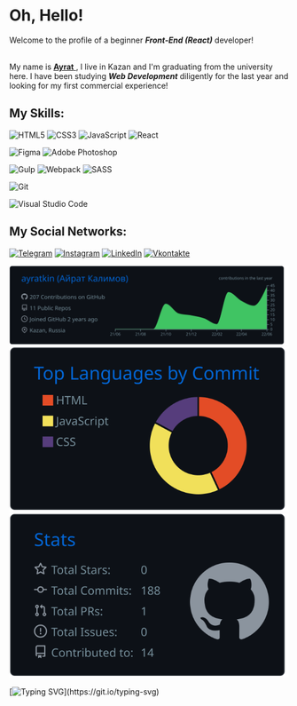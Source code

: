 <h1>Oh, Hello!</h1>
Welcome to the profile of a beginner <strong><i>Front-End (React)</i></strong> developer! <br><br>

My name is <a href="https://t.me/ayratkin"> <strong>Ayrat</strong> </a>, I live in Kazan and I'm graduating from the university here. I have been studying <strong><i>Web Development</i></strong> diligently for the last year and looking for my first commercial experience!

<h2>My Skills: </h2>

![HTML5](https://img.shields.io/badge/html5-%23E34F26.svg?style=for-the-badge&logo=html5&logoColor=white)
![CSS3](https://img.shields.io/badge/css3-%231572B6.svg?style=for-the-badge&logo=css3&logoColor=white)
![JavaScript](https://img.shields.io/badge/javascript-%23323330.svg?style=for-the-badge&logo=javascript&logoColor=%23F7DF1E)
![React](https://img.shields.io/badge/react-%2320232a.svg?style=for-the-badge&logo=react&logoColor=%2361DAFB)

![Figma](https://img.shields.io/badge/figma-%23F24E1E.svg?style=for-the-badge&logo=figma&logoColor=white) 
![Adobe Photoshop](https://img.shields.io/badge/adobe%20photoshop-%2331A8FF.svg?style=for-the-badge&logo=adobe%20photoshop&logoColor=white)

![Gulp](https://img.shields.io/badge/GULP-%23CF4647.svg?style=for-the-badge&logo=gulp&logoColor=white)
![Webpack](https://img.shields.io/badge/webpack-%238DD6F9.svg?style=for-the-badge&logo=webpack&logoColor=black)
![SASS](https://img.shields.io/badge/SASS-hotpink.svg?style=for-the-badge&logo=SASS&logoColor=white)

![Git](https://img.shields.io/badge/git-%23F05033.svg?style=for-the-badge&logo=git&logoColor=white)

![Visual Studio Code](https://img.shields.io/badge/Visual%20Studio%20Code-0078d7.svg?style=for-the-badge&logo=visual-studio-code&logoColor=white)

<h2>My Social Networks: </h2>
    
[![Telegram](https://img.shields.io/badge/-Telegram-090909?style=for-the-badge&logo=telegram&logoColor=27A0D9)](https://t.me/ayratkin)
[![Instagram](https://img.shields.io/badge/-Instagram-090909?style=for-the-badge&logo=instagram&logoColor=B4068E)](https://www.instagram.com/airat.zip)
[![LinkedIn](https://img.shields.io/badge/-LinkedIn-090909?style=for-the-badge&logo=linkedin&logoColor=007BB6)](https://www.linkedin.com/in/airat-kalimov-19940423b)
[![Vkontakte](https://img.shields.io/badge/-Vkontakte-090909?style=for-the-badge&logo=Vk&logoColor=4F7DB3)](https://vk.com/wsjttui)

[![](https://raw.githubusercontent.com/ayratkin/ayratkin/master/profile-summary-card-output/github_dark/0-profile-details.svg)](https://github.com/vn7n24fzkq/github-profile-summary-cards)
[![](https://raw.githubusercontent.com/ayratkin/ayratkin/master/profile-summary-card-output/github_dark/2-most-commit-language.svg)](https://github.com/vn7n24fzkq/github-profile-summary-cards)
[![](https://raw.githubusercontent.com/ayratkin/ayratkin/master/profile-summary-card-output/github_dark/3-stats.svg)](https://github.com/vn7n24fzkq/github-profile-summary-cards) 

[![Typing SVG](https://readme-typing-svg.herokuapp.com?font=&duration=6000&color=0366D6&background=FFFFFF00&width=600&height=60&lines=Thank+you+for+visiting+my+profile.+Come+back+again.)](https://git.io/typing-svg)
